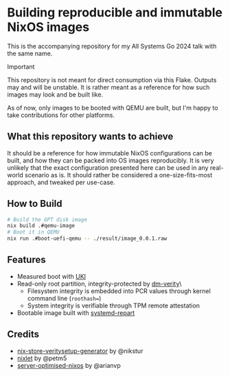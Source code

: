 # Building reproducible and immutable NixOS images

This is the accompanying repository for my All Systems Go 2024 talk with the same name.

> [!IMPORTANT]
> This repository is not meant for direct consumption via this Flake. Outputs may and will be unstable. It is rather meant as
> a reference for how such images may look and be built like.

As of now, only images to be booted with QEMU are built, but I'm happy to take contributions for other platforms.

## What this repository wants to achieve

It should be a reference for how immutable NixOS configurations can be built, and how they can be packed into OS images reproducibly.
It is very unlikely that the exact configuration presented here can be used in any real-world scenario as is. It should rather be
considered a one-size-fits-most approach, and tweaked per use-case.

## How to Build

```sh
# Build the GPT disk image
nix build .#qemu-image
# Boot it in QEMU
nix run .#boot-uefi-qemu -- ./result/image_0.0.1.raw
```

## Features

- Measured boot with [UKI](https://github.com/uapi-group/specifications/blob/main/specs/unified_kernel_image.md)
- Read-only root partition, integrity-protected by [dm-verity](https://docs.kernel.org/admin-guide/device-mapper/verity.html)\
    - Filesystem integrity is embedded into PCR values through kernel command line (`roothash=`)
    - System integrity is verifiable through TPM remote attestation
- Bootable image built with [systemd-repart](https://www.freedesktop.org/software/systemd/man/latest/systemd-repart.html)

## Credits

- [nix-store-veritysetup-generator](https://github.com/nikstur/nix-store-veritysetup-generator) by @nikstur
- [nixlet](https://github.com/petm5/nixlet) by @petm5
- [server-optimised-nixos](https://github.com/arianvp/server-optimised-nixos) by @arianvp
